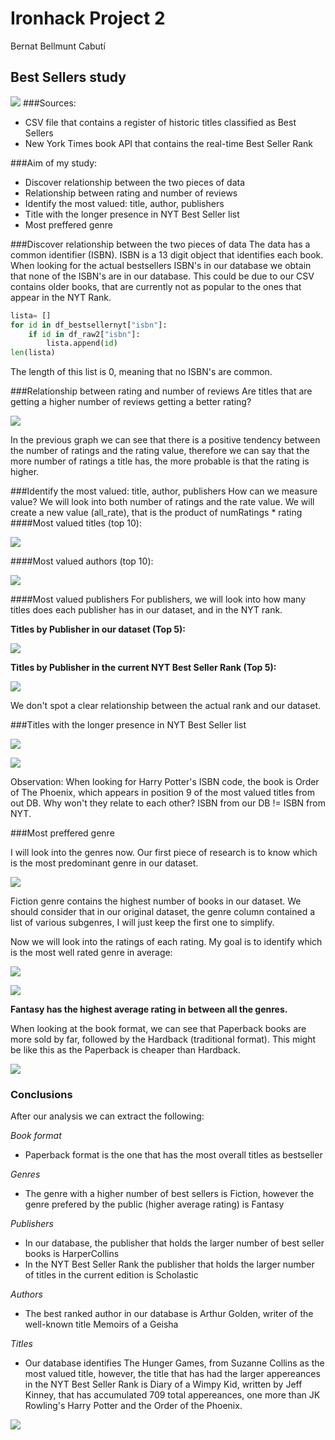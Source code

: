 # Ironhack Project 2
Bernat Bellmunt Cabutí

## Best Sellers study
![](images/200.gif)
###Sources:
- CSV file that contains a register of historic titles classified as Best Sellers
- New York Times book API that contains the real-time Best Seller Rank

###Aim of my study:
- Discover relationship between the two pieces of data
- Relationship between rating and number of reviews
- Identify the most valued: title, author, publishers
- Title with the longer presence in NYT Best Seller list
- Most preffered genre

###Discover relationship between the two pieces of data
The data has a common identifier (ISBN). ISBN is a 13 digit object that identifies each book.
When looking for the actual bestsellers ISBN's in our database we obtain that none of the ISBN's are in our database. This could be due to our CSV contains older books, that are currently not as popular to the ones that appear in the NYT Rank.

```python 
lista= []
for id in df_bestsellernyt["isbn"]:
    if id in df_raw2["isbn"]:
        lista.append(id)
len(lista)
```
The length of this list is 0, meaning that no ISBN's are common.


###Relationship between rating and number of reviews
Are titles that are getting a higher number of reviews getting a better rating?

![](images/Screenshot%202022-10-24%20at%2011.17.10.png)

In the previous graph we can see that there is a positive tendency between the number of ratings and the rating value, therefore we can say that the more number of ratings a title has, the more probable is that the rating is higher.


###Identify the most valued: title, author, publishers
How can we measure value? We will look into both number of ratings and the rate value. We will create a new value (all_rate), that is the product of numRatings * rating
####Most valued titles (top 10):

![](images/Screenshot%202022-10-24%20at%2011.35.18.png)

####Most valued authors (top 10):

![](images/Screenshot%202022-10-24%20at%2011.37.03.png)

####Most valued publishers
For publishers, we will look into how many titles does each publisher has in our dataset, and in the NYT rank.

**Titles by Publisher in our dataset (Top 5):**

![](images/Screenshot%202022-10-24%20at%2011.32.04.png)


**Titles by Publisher in the current NYT Best Seller Rank (Top 5):**

![](images/Screenshot%202022-10-24%20at%2011.32.15.png)


We don't spot a clear relationship between the actual rank and our dataset.

###Titles with the longer presence in NYT Best Seller list

![](images/Screenshot%202022-10-24%20at%2011.50.19.png)

![](images/Screenshot%202022-10-24%20at%2011.56.18.png)

Observation: When looking for Harry Potter's ISBN code, the book is Order of The Phoenix, which appears in position 9 of the most valued titles from out DB.
Why won't they relate to each other? ISBN from our DB != ISBN from NYT.

###Most preffered genre

I will look into the genres now.
Our first piece of research is to know which is the most predominant genre in our dataset.

![](images/Screenshot%202022-10-24%20at%2015.43.14.png)

Fiction genre contains the highest number of books in our dataset. 
We should consider that in our original dataset, the genre column contained a list of various subgenres, I will just keep the first one to simplify.

Now we will look into the ratings of each rating. My goal is to identify which is the most well rated genre in average:

![](images/Screenshot%202022-10-24%20at%2015.43.40.png)

![](images/Screenshot%202022-10-24%20at%2015.43.30.png)


**Fantasy has the highest average rating in between all the genres.**

When looking at the book format, we can see that Paperback books are more sold by far, followed by the Hardback (traditional format). This might be like this as the Paperback is cheaper than Hardback. 

![](images/Screenshot%202022-10-24%20at%2015.58.47.png)


### Conclusions

After our analysis we can extract the following:

*Book format*

- Paperback format is the one that has the most overall titles as bestseller

*Genres*

- The genre with a higher number of best sellers is Fiction, however the genre prefered by the public (higher average rating) is Fantasy

*Publishers*

- In our database, the publisher that holds the larger number of best seller books is HarperCollins
- In the NYT Best Seller Rank the publisher that holds the larger number of titles in the current edition is Scholastic 

*Authors*

- The best ranked author in our database is Arthur Golden, writer of the well-known title Memoirs of a Geisha

*Titles*

- Our database identifies The Hunger Games, from Suzanne Collins as the most valued title, however, the title that has had the larger appereances in the NYT Best Seller Rank is Diary of a Wimpy Kid, written by Jeff Kinney, that has accumulated 709 total appereances, one more than JK Rowling's Harry Potter and the Order of the Phoenix.



![](images/giphy.gif)